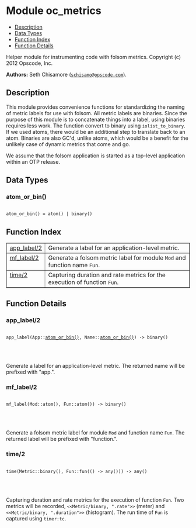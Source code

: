 

# Module oc_metrics #
* [Description](#description)
* [Data Types](#types)
* [Function Index](#index)
* [Function Details](#functions)


Helper module for instrumenting code with folsom metrics.
Copyright (c) 2012 Opscode, Inc.

__Authors:__ Seth Chisamore ([`schisamo@opscode.com`](mailto:schisamo@opscode.com)).
<a name="description"></a>

## Description ##



This module provides convenience functions for standardizing the naming of metric labels
for use with folsom. All metric labels are binaries. Since the purpose of this module is
to concatenate things into a label, using binaries requires less work. The function
convert to binary using `iolist_to_binary`. If we used atoms, there would be an
additional step to translate back to an atom. Binaries are also GC'd, unlike atoms, which
would be a benefit for the unlikely case of dynamic metrics that come and go.


We assume that the folsom application is started as a top-level application within an OTP
release.

<a name="types"></a>

## Data Types ##




### <a name="type-atom_or_bin">atom_or_bin()</a> ###



<pre><code>
atom_or_bin() = atom() | binary()
</code></pre>


<a name="index"></a>

## Function Index ##


<table width="100%" border="1" cellspacing="0" cellpadding="2" summary="function index"><tr><td valign="top"><a href="#app_label-2">app_label/2</a></td><td>Generate a label for an application-level metric.</td></tr><tr><td valign="top"><a href="#mf_label-2">mf_label/2</a></td><td>Generate a folsom metric label for module <code>Mod</code> and function name <code>Fun</code>.</td></tr><tr><td valign="top"><a href="#time-2">time/2</a></td><td>Capturing duration and rate metrics for the execution of function <code>Fun</code>.</td></tr></table>


<a name="functions"></a>

## Function Details ##

<a name="app_label-2"></a>

### app_label/2 ###


<pre><code>
app_label(App::<a href="#type-atom_or_bin">atom_or_bin()</a>, Name::<a href="#type-atom_or_bin">atom_or_bin()</a>) -&gt; binary()
</code></pre>

<br></br>


Generate a label for an application-level metric. The returned name will be prefixed
with "app.".
<a name="mf_label-2"></a>

### mf_label/2 ###


<pre><code>
mf_label(Mod::atom(), Fun::atom()) -&gt; binary()
</code></pre>

<br></br>


Generate a folsom metric label for module `Mod` and function name `Fun`. The
returned label will be prefixed with "function.".
<a name="time-2"></a>

### time/2 ###


<pre><code>
time(Metric::binary(), Fun::fun(() -&gt; any())) -&gt; any()
</code></pre>

<br></br>


Capturing duration and rate metrics for the execution of function `Fun`. Two metrics
will be recorded, `<<Metric/binary, ".rate">>` (meter) and `<<Metric/binary,
".duration">>` (histogram). The run time of `Fun` is captured using `timer:tc`.
